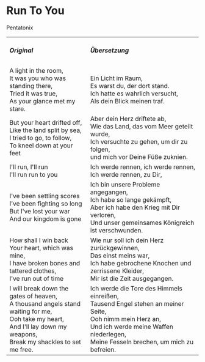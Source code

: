 # Run To You

Pentatonix

<table>
    <tr>
        <td>
            <h5> Original </h5>
        </td>
        <td>
            <h5> Übersetzung </h5>
        </td>
    </tr>
    <tr>
        <td>
            A light in the room,<br>
            It was you who was standing there,<br>
            Tried it was true,<br>
            As your glance met my stare.
        </td>
        <td>
            Ein Licht im Raum,<br>
            Es warst du, der dort stand.<br>
            Ich hatte es wahrlich versucht,<br>
            Als dein Blick meinen traf.
        </td>
    </tr>
    <tr>
        <td>
            But your heart drifted off,<br>
            Like the land split by sea,<br>
            I tried to go, to follow,<br>
            To kneel down at your feet
        </td>
        <td>
            Aber dein Herz driftete ab,<br>
            Wie das Land, das vom Meer geteilt wurde,<br>
            Ich versuchte zu gehen, um dir zu folgen,<br>
            und mich vor Deine Füße zuknien.
        </td>
    </tr>
    <tr>
        <td>
            I'll run, I'll run<br>
            I'll run run to you
        </td>
        <td>
            Ich werde rennen, ich werde rennen,<br>
            Ich werde rennen, zu Dir,
        </td>
    </tr>
    <tr>
        <td>
            I've been settling scores<br>
            I've been fighting so long<br>
            But I've lost your war<br>
            And our kingdom is gone
        </td>
        <td>
            Ich bin unsere Probleme angegangen,<br>
            Ich habe so lange gekämpft,<br>
            Aber ich habe den Krieg mit Dir verloren,<br>
            Und unser gemeinsames Königreich ist verschwunden.
        </td>
    </tr>
    <tr>
        <td>
            How shall I win back<br>
            Your heart, which was mine,<br>
            I have broken bones and tattered clothes,<br>
            I've run out of time
        </td>
        <td>
            Wie nur soll ich dein Herz zurückgewinnen,<br>
            Das einst meins war,<br>
            Ich habe gebrochene Knochen und zerrissene Kleider,<br>
            Mir ist die Zeit ausgegangen.
        </td>
    </tr>
    <tr>
        <td>
            I will break down the gates of heaven,<br>
            A thousand angels stand waiting for me,<br>
            Ooh take my heart,<br>
            And I'll lay down my weapons,<br>
            Break my shackles to set me free.
        </td>
        <td>
            Ich werde die Tore des Himmels einreißen,<br>
            Tausend Engel stehen an meiner Seite,<br>
            Ooh nimm mein Herz an,<br>
            Und ich werde meine Waffen niederlegen,<br>
            Meine Fesseln brechen, um mich zu befreien.
        </td>
    </tr>
</table>
